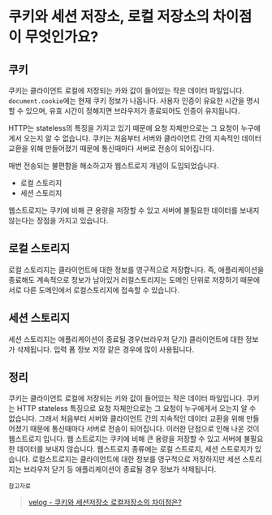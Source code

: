 # 쿠키와 세션 저장소, 로컬 저장소의 차이점이 무엇인가요?

## 쿠키

쿠키는 클라이언트 로컬에 저장되는 카와 값이 들어있는 작은 데이터 파일입니다. `document.cookie`에는 현재 쿠키 정보가 나옵니다. 사용자 인증이 유요한 시간을 명시할 수 있으며, 유효 시간이 정해지면 브라우저가 종료되어도 인증이 유지됩니다.

HTTP는 stateless의 특징을 가지고 있기 때문에 요청 자체만으로는 그 요청이 누구에게서 오는지 알 수 없습니다. 쿠키는 처음부터 서버와 클라이언트 간의 지속적인 데이터 교환을 위해 만들어졌기 때문에 통신때마다 서버로 전송이 되어집니다.

매번 전송되는 불편함을 해소하고자 웹스트로지 개념이 도입되었습니다.

- 로컬 스토리지
- 세션 스토리지

웹스트로지는 쿠키에 비해 큰 용량을 저장할 수 있고 서버에 불필요한 데이터를 보내지 않는다는 장점을 가지고 있습니다.

## 로컬 스토리지

로컬 스토리지는 클라이언트에 대한 정보를 영구적으로 저장합니다. 즉, 애플리케이션을 종료해도 계속적으로 정보가 남아있거 러컬스토리지는 도메인 단위로 저장하기 때문에 서로 다른 도메인에서 로컬스토리지에 접속할 수 있습니다.

## 세션 스토리지

세션 스토리지는 애플리케이션이 종료될 경우(브라우저 닫기) 클라이언트에 대한 정보가 삭제됩니다. 입력 폼 정보 저장 같은 경우에 많이 사용됩니다.

## 정리

쿠키는 클라이언트 로컬에 저장되는 키와 값이 들어있는 작은 데이터 파일입니다.
쿠키는 HTTP stateless 특징으로 요청 자체만으로는 그 요청이 누구에게서 오는지 알 수 없습니다. 그래서 처음부터 서버와 클라이언트 간의 지속적인 데이터 교환을 위해 만들어졌기 때문에 통신때마다 서버로 전송이 되어집니다. 이러한 단점으로 인해 나온 것이 웹스트로지 입니다. 웹 스트로지는 쿠키에 비해 큰 용량을 저장할 수 있고 서버에 불필요한 데이터를 보내지 않습니다. 웹스트로지 종류에는 로컬 스트로지, 세션 스트로지가 있습니다. 로컬스트로지는 클라이언트에 대한 정보를 영구적으로 저장하지만 세션 스토리지는 브라우저 닫기 등 애플리케이션이 종료될 경우 정보가 삭제됩니다.

`참고자료`

> [velog - 쿠키와 세션저장소 로컬저장소의 차이점은?](https://velog.io/@cjy0029/%ED%94%84%EB%A1%A0%ED%8A%B8%EC%97%94%EB%93%9C-%EB%A9%B4%EC%A0%91-%EB%AC%B8%EC%A0%9C-1%ED%83%84#6-%EC%BF%A0%ED%82%A4%EC%99%80-%EC%84%B8%EC%85%98%EC%A0%80%EC%9E%A5%EC%86%8C-%EB%A1%9C%EC%BB%AC%EC%A0%80%EC%9E%A5%EC%86%8C%EC%9D%98-%EC%B0%A8%EC%9D%B4%EC%A0%90%EC%9D%80)
